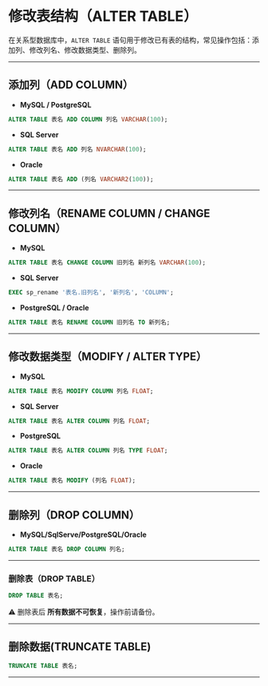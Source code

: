 
# 修改表结构（ALTER TABLE）

在关系型数据库中，`ALTER TABLE` 语句用于修改已有表的结构，常见操作包括：添加列、修改列名、修改数据类型、删除列。

---

## 添加列（ADD COLUMN）

- **MySQL / PostgreSQL**

```sql
ALTER TABLE 表名 ADD COLUMN 列名 VARCHAR(100);
```

- **SQL Server**

```sql
ALTER TABLE 表名 ADD 列名 NVARCHAR(100);
```

- **Oracle**

```sql
ALTER TABLE 表名 ADD (列名 VARCHAR2(100));
```

---

## 修改列名（RENAME COLUMN / CHANGE COLUMN）

- **MySQL**
  
```sql
ALTER TABLE 表名 CHANGE COLUMN 旧列名 新列名 VARCHAR(100);
```

- **SQL Server**

```sql
EXEC sp_rename '表名.旧列名', '新列名', 'COLUMN';
```

- **PostgreSQL / Oracle**
  
```sql
ALTER TABLE 表名 RENAME COLUMN 旧列名 TO 新列名;
```

---

## 修改数据类型（MODIFY / ALTER TYPE）

- **MySQL**

```sql
ALTER TABLE 表名 MODIFY COLUMN 列名 FLOAT;
```

- **SQL Server**
  
```sql
ALTER TABLE 表名 ALTER COLUMN 列名 FLOAT;
```

- **PostgreSQL**

```sql
ALTER TABLE 表名 ALTER COLUMN 列名 TYPE FLOAT;
```

- **Oracle**

```sql
ALTER TABLE 表名 MODIFY (列名 FLOAT);
```

---

## 删除列（DROP COLUMN）

- **MySQL/SqlServe/PostgreSQL/Oracle**

```sql
ALTER TABLE 表名 DROP COLUMN 列名;
```

---

### 删除表（DROP TABLE）

```sql
DROP TABLE 表名;
```

⚠️ 删除表后 **所有数据不可恢复**，操作前请备份。

---

## 删除数据(TRUNCATE TABLE)

```sql
TRUNCATE TABLE 表名;
```

---

